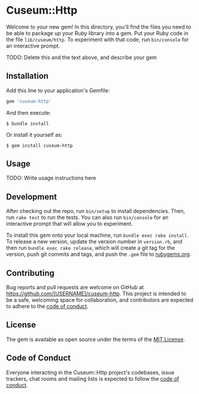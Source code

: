 # Cuseum::Http

Welcome to your new gem! In this directory, you'll find the files you need to be able to package up your Ruby library into a gem. Put your Ruby code in the file `lib/cuseum/http`. To experiment with that code, run `bin/console` for an interactive prompt.

TODO: Delete this and the text above, and describe your gem

## Installation

Add this line to your application's Gemfile:

```ruby
gem 'cuseum-http'
```

And then execute:

    $ bundle install

Or install it yourself as:

    $ gem install cuseum-http

## Usage

TODO: Write usage instructions here

## Development

After checking out the repo, run `bin/setup` to install dependencies. Then, run `rake test` to run the tests. You can also run `bin/console` for an interactive prompt that will allow you to experiment.

To install this gem onto your local machine, run `bundle exec rake install`. To release a new version, update the version number in `version.rb`, and then run `bundle exec rake release`, which will create a git tag for the version, push git commits and tags, and push the `.gem` file to [rubygems.org](https://rubygems.org).

## Contributing

Bug reports and pull requests are welcome on GitHub at https://github.com/[USERNAME]/cuseum-http. This project is intended to be a safe, welcoming space for collaboration, and contributors are expected to adhere to the [code of conduct](https://github.com/[USERNAME]/cuseum-http/blob/master/CODE_OF_CONDUCT.md).


## License

The gem is available as open source under the terms of the [MIT License](https://opensource.org/licenses/MIT).

## Code of Conduct

Everyone interacting in the Cuseum::Http project's codebases, issue trackers, chat rooms and mailing lists is expected to follow the [code of conduct](https://github.com/[USERNAME]/cuseum-http/blob/master/CODE_OF_CONDUCT.md).
